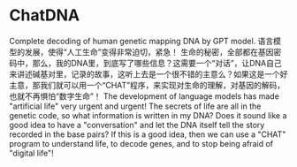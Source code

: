 # ChatDNA
Complete decoding of human genetic mapping DNA by GPT model.
语言模型的发展，使得“人工生命”变得非常迫切，紧急！
生命的秘密，全部都在基因密码中，那么，我的DNA里，到底写了哪些信息？这需要一个“对话”，让DNA自己来讲述碱基对里，记录的故事，这听上去是一个很不错的主意么？如果这是一个好主意，那我们就可以用一个“CHAT”程序，来实现对生命的理解，对基因的解码，也就不再惧怕“数字生命”！
The development of language models has made "artificial life" very urgent and urgent!
The secrets of life are all in the genetic code, so what information is written in my DNA? Does it sound like a good idea to have a "conversation" and let the DNA itself tell the story recorded in the base pairs? If this is a good idea, then we can use a "CHAT" program to understand life, to decode genes, and to stop being afraid of "digital life"!
